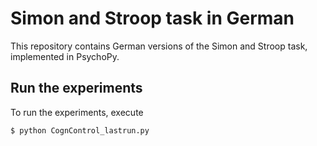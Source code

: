 Simon and Stroop task in German
====================================================================================================================

This repository contains German versions of the Simon and Stroop task, implemented in PsychoPy. 

## Run the experiments

To run the experiments, execute
```bash
$ python CognControl_lastrun.py
```